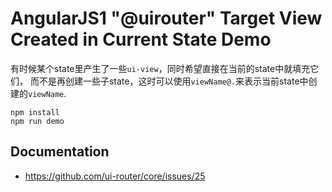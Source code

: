 AngularJS1 "@uirouter" Target View Created in Current State Demo
================================================================

有时候某个state里产生了一些`ui-view`，同时希望直接在当前的state中就填充它们，
而不是再创建一些子state，这时可以使用`viewName@.`来表示当前state中创建的`viewName`.

```
npm install
npm run demo
```

Documentation
-------------

- <https://github.com/ui-router/core/issues/25>
